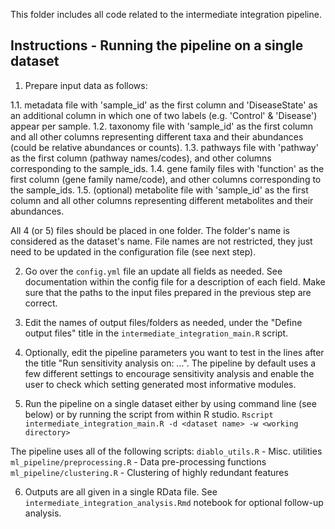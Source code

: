 This folder includes all code related to the intermediate integration pipeline.

## Instructions - Running the pipeline on a single dataset

1. Prepare input data as follows:

1.1. metadata file with 'sample_id' as the first column and 'DiseaseState' as an additional column in which one of two labels (e.g. 'Control' & 'Disease') appear per sample.
1.2. taxonomy file with 'sample_id' as the first column and all other columns representing different taxa and their abundances (could be relative abundances or counts).
1.3. pathways file with 'pathway' as the first column (pathway names/codes), and other columns corresponding to the sample_ids.
1.4. gene family files with 'function' as the first column (gene family name/code), and other columns corresponding to the sample_ids.
1.5. (optional) metabolite file with 'sample_id' as the first column and all other columns representing different metabolites and their abundances.

All 4 (or 5) files should be placed in one folder. The folder's name is considered as the dataset's name. File names are not restricted, they just need to be updated in the configuration file (see next step).

2. Go over the `config.yml` file an update all fields as needed. See documentation within the config file for a description of each field. Make sure that the paths to the input files prepared in the previous step are correct.

3. Edit the names of output files/folders as needed, under the "Define output files" title in the `intermediate_integration_main.R` script.

4. Optionally, edit the pipeline parameters you want to test in the lines after the title "Run sensitivity analysis on: ...". The pipeline by default uses a few different settings to encourage sensitivity analysis and enable the user to check which setting generated most informative modules.

5. Run the pipeline on a single dataset either by using command line (see below) or by running the script from within R studio.
`Rscript intermediate_integration_main.R -d <dataset name> -w <working directory>`

The pipeline uses all of the following scripts:
`diablo_utils.R` - Misc. utilities
`ml_pipeline/preprocessing.R` - Data pre-processing functions
`ml_pipeline/clustering.R` - Clustering of highly redundant features

6. Outputs are all given in a single RData file. See `intermediate_integration_analysis.Rmd` notebook for optional follow-up analysis.


